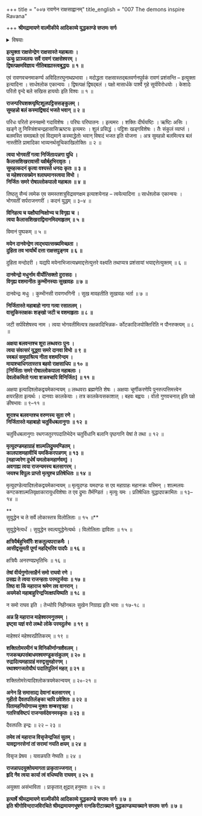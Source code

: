 +++
title = "००७ रावणेन राक्षसाह्वानम्"
title_english = "007 The demons inspire Ravana"

+++
**श्रीमद्रामायणे वाल्मीकीये आदिकाव्ये युद्धकाण्डे सप्तमः सर्गः**


<details><summary>विषयाः</summary>

राक्षसैरावणंप्रति कुबेरविजयादितदपादानप्रशंसनपूर्वकं रामस्यततोप्यल्पबलत्वोक्त्या कैमुत्येनतत्पराजयस्यसुकरत्वोक्तिः ॥ १ ॥ तथेन्द्रजिदपादानप्रशंसनपूर्वकं रामविजयाय -तन्नियोजनोक्त्या समाश्वासनम् ॥ २ ॥

</details>


**इत्युक्ता राक्षसेन्द्रेण राक्षसास्ते महाबलाः ।  
ऊचुः प्राञ्जलयः सर्वे रावणं राक्षसेश्वरम् ।  
द्विषत्पक्षमविज्ञाय नीतिबाह्यास्त्वबुद्धयः ॥ १ ॥**

एवं रावणवचनमाकर्ण्य अविदितरघुनाथप्रभावा । मदोद्धता राक्षसास्तद्बलवर्णनपूर्वकं रावणं प्रशंसन्ति – इत्युक्ता इत्यादिना । सार्धश्लोक एकान्वयः । द्विषत्पक्षं द्विषद्बलं । पक्षो मासार्धके पार्श्वे गृहे सूर्यविरोधयोः । केशादेः परितो वृन्दे बले सखिस हाययोः इति विश्वः ॥ १ ॥



**राजन्परिघशक्त्यृष्टिशूलपट्टिससङ्कुलम् ।  
सुमहन्नो बलं कस्माद्विषादं भजते भवान् ॥ २ ॥**

परिधः परितो हननक्षमो गदाविशेषः । परिघः परिघातनः । इत्यमरः । शक्तिः दीर्घयष्टिः । ऋष्टिः असिः । खङ्गे तु निस्त्रिंशचन्द्रहासासिऋष्टयः इत्यमरः । शूलं प्रसिद्धं । पट्टिशः खड्गविशेषः । तैः संकुलं व्याप्तं । बलमस्ति समग्रबले एवं विद्यमाने कस्माद्धेतोः भवान् विषादं भजत इति योजना । अत्र सुमहन्नो बलमित्यत्र बलं नास्तीति प्रामादिका भाव्यनर्थसूचिकाखिलोक्तिः ॥ २ ॥



**त्वया भोगवतीं गत्वा निर्जिताःपन्नगा युधि ।  
कैलासशिखरावासी यक्षैर्बहुभिरावृतः ।  
सुमहत्कदनं कृत्वा वश्यस्ते धनदः कृतः ॥ ३ ॥  
स महेश्वरसख्येन श्लाघमानस्त्वया विभो ।  
निर्जितः समरे रोषाल्लोकपालो महाबलः ॥ ४ ॥**

तिष्ठतु सैन्यं त्वमेक एव समस्तशत्रुविद्रावणक्षम इत्याशयेनाह – त्वयेत्यादिना ॥ सार्धश्लोक एकान्वयः । भोगवतीं सर्पराजनगरीं । कदनं युद्धम् ॥ ३–४ ॥



**विनिहत्य च यक्षौघान्विक्षोभ्य च विगृह्य च ।  
त्वया कैलासशिखराद्विमानमिदमाहृतम् ॥ ५ ॥**

विमानं पुष्पकम् ॥ ५ ॥



**मयेन दानवेन्द्रेण त्वद्भयात्सख्यमिच्छता ।  
दुहिता तव भार्यार्थे दत्ता राक्षसपुङ्गव ॥ ६ ॥**

दुहिता मन्दोदरी । यद्यपि मयेनाभिजात्यभ्रमाद्दत्तेत्युत्तरे वक्ष्यति तथाप्यत्र प्रशंसायां भयाद्दत्तेत्युक्तम् ॥ ६ ॥



**दानवेन्द्रो मधुर्नाम वीर्योत्सिक्तो दुरासदः ।  
विगृह्य वशमानीतः कुम्भीनस्याः सुखावहः ॥ ७ ॥**

दानवेन्द्रः मधुः । कुम्भीनसी रावणभगिनी । सुख मावहतीति सुखावहः भर्ता ॥ ७ ॥



**निर्जितास्ते महाबाहो नागा गत्वा रसातलम् ।  
वासुकिस्तक्षकः शङ्खो जटी च वशमाहृताः ॥ ८ ॥**

जटी सर्पविशेषस्य नाम । त्वया भोगवतीमित्यत्र तक्षकादिभिन्नक- र्कोटकादिजयोक्तिरिति न पौनरुक्त्यम् ॥ ८ ॥



**अक्षया बलवन्तश्च शूरा लब्धवराः पुनः ।  
त्वया संवत्सरं युद्ध्वा समरे दानवा विभो ॥ ९ ॥  
स्वबलं समुपाश्रित्य नीता वशमरिन्दम ।  
मायाश्चाधिगतास्तत्र बहवो राक्षसाधिप ॥ १० ॥  
\[निर्जिताः समरे रोषाल्लोकपाला महाबलाः ।  
देवलोकमितो गत्वा शक्रश्चापि विनिर्जितः\] ॥ ११ ॥**

अक्षया इत्यादिश्लोकद्वयमेकान्वयम् ॥ लब्धवराः ब्रह्मणेति शेषः । अक्षयाः चूर्णीकरणेपि पुनरुत्पत्तिमत्त्वेन क्षयरहिता इत्यर्थः । दानवाः कालकेयाः । तत्र कालकेयसकाशात् । बहवः बह्वयः । वोतो गुणवचनात् इति पक्षे ङीषभावः ॥ ९–११ ॥



**शूराश्च बलवन्तश्च वरुणस्य सुता रणे ।  
निर्जितास्ते महाबाहो चतुर्विधबलानुगाः ॥ १२ ॥**

चतुर्विधबलानुगाः रथगजतुरगपदातिभेदेन चतुर्विधानि बलानि पृष्ठगानि येषां ते तथा ॥ १२ ॥



**मृत्युदण्डमहाग्राहं शाल्मलिद्रुममण्डितम् ।  
कालपाशमहावीचिं यमकिंकरपन्नगम् ॥ १३ ॥  
\[महाज्वरेण दुर्धर्षं यमलोकमहार्णवम्\] ।  
अवगाह्य त्वया राजन्यमस्य बलसागरम् ।  
जयश्च विपुलः प्राप्तो मृत्युश्च प्रतिषेधितः ॥ १४ ॥**

मृत्युदण्डेत्यादिश्लोकद्वयमेकान्वयम् ॥ मृत्युदण्डः यमदण्डः स एव महाग्राहः महानक्रः यस्मिन् । शाल्मलयः कण्टकशाल्मलिवृक्षाकारायुधविशेषाः त एव द्रुमाः तैर्मण्डितं । मृत्युः यमः । प्रतिषेधितः युद्धादपक्रामितः ॥ १३–१४ ॥

**  
सुयुद्धेन च ते सर्वे लोकास्तत्र विलोलिताः ॥ १५ ॥**

सुयुद्धेनेत्यर्धं । सुयुद्धेन स्वल्पयुद्धेनेत्यर्थः । विलोलिताः द्राविताः ॥ १५ ॥



**क्षत्रियैर्बहुभिर्वीरैः शक्रतुल्यपराक्रमैः ।  
आसीद्वसुमती पूर्णा महद्भिरिव पादपैः ॥ १६ ॥**

क्षत्रियैः अनरण्यप्रभृतिभिः ॥ १६ ॥



**तेषां वीर्यगुणोत्साहैर्न समो राघवो रणे ।  
प्रसह्य ते त्वया राजन्हताः परमदुर्जयाः ॥ १७ ॥  
तिष्ठ वा किं महाराज श्रमेण तव वानरान् ।  
अयमेको महाबाहुरिन्द्रजित्क्षपयिष्यति ॥ १८ ॥**

न समो राघव इति । तेभ्योपि निहीनबलः सुखेन निग्राह्य इति भावः ॥ १७-१८ ॥



**अन्न हि महाराज माहेश्वरमनुत्तमम् ।  
इष्ट्वा यज्ञं वरो लब्धो लोके परमदुर्लभः ॥ १९ ॥**

माहेश्वरं महेश्वरप्रीतिकरम् ॥ १९ ॥



**शक्तितोमरमीनं च विनिकीर्णान्त्रशैवलम् ।  
गजकच्छपसंबाधमश्वमण्डूकसंकुलम् ॥ २० ॥  
रुद्रादित्यमहाग्राहं मरुद्वसुमहोरगम् ।  
रथाश्वगजतोयौघं पदातिपुलिनं महत् ॥ २१ ॥**

शक्तितोमरेत्यादिश्लोकत्रयमेकान्वयम् ॥ २०-२१ ॥



**अनेन हि समासाद्य देवानां बलसागरम् ।  
गृहीतो दैवतपतिर्लङ्का चापि प्रवेशितः ॥ २२ ॥  
पितामहनियोगाच्च मुक्तः शम्बरवृत्रहा ।  
गतस्त्रिविष्टपं राजन्सर्वदेवनमस्कृतः ॥ २३ ॥**

दैवतपतिः इन्द्रः ॥ २२ – २३ ॥



**तमेव त्वं महाराज विसृजेन्द्रजितं सुतम् ।  
यावद्वानरसेनां तां सरामां नयति क्षयम् ॥ २४ ॥**

विसृज प्रेषय । यावन्नयति नेष्यति ॥ २४ ॥

**राजन्नापदयुक्तेयमागता प्राकृताज्जनात् ।  
हृदि नैव त्वया कार्या त्वं वधिष्यसि राघवम् ॥ २५ ॥**

अयुक्ता असंभाविता । प्राकृतात् क्षुद्रात् हनुमतः ॥ २५ ॥



**इत्यार्षे श्रीमद्रामायणे वाल्मीकीये आदिकाव्ये युद्धकाण्डे सप्तमः सर्गः ॥ ७ ॥  
इति श्रीगोविन्दराजविरचिते श्रीमद्रामायणभूषणे रत्नकिरीटाख्याने युद्धकाण्डव्याख्याने सप्तमः सर्गः ॥ ७ ॥**
